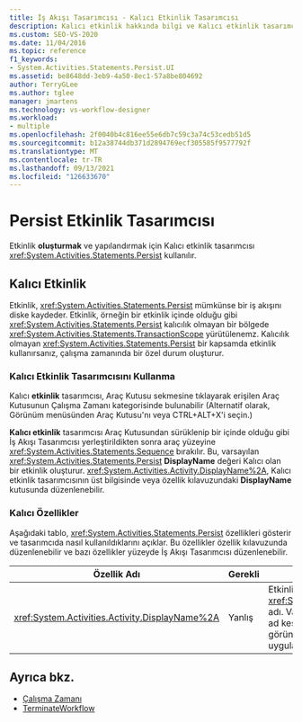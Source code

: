 ```yaml
---
title: İş Akışı Tasarımcısı - Kalıcı Etkinlik Tasarımcısı
description: Kalıcı etkinlik hakkında bilgi ve Kalıcı etkinlik tasarımcısını kullanarak Bir Kalıcı etkinlik oluşturma ve yapılandırma hakkında bilgi.
ms.custom: SEO-VS-2020
ms.date: 11/04/2016
ms.topic: reference
f1_keywords:
- System.Activities.Statements.Persist.UI
ms.assetid: be8648dd-3eb9-4a50-8ec1-57a8be804692
author: TerryGLee
ms.author: tglee
manager: jmartens
ms.technology: vs-workflow-designer
ms.workload:
- multiple
ms.openlocfilehash: 2f0040b4c816ee55e6db7c59c3a74c53cedb51d5
ms.sourcegitcommit: b12a38744db371d2894769ecf305585f9577792f
ms.translationtype: MT
ms.contentlocale: tr-TR
ms.lasthandoff: 09/13/2021
ms.locfileid: "126633670"
---
```

# <a name="persist-activity-designer"></a>Persist Etkinlik Tasarımcısı

Etkinlik **oluşturmak** ve yapılandırmak için Kalıcı etkinlik tasarımcısı <xref:System.Activities.Statements.Persist> kullanılır.

## <a name="the-persist-activity"></a>Kalıcı Etkinlik

Etkinlik, <xref:System.Activities.Statements.Persist> mümkünse bir iş akışını diske kaydeder. Etkinlik, örneğin bir etkinlik içinde olduğu gibi <xref:System.Activities.Statements.Persist> kalıcılık olmayan bir bölgede <xref:System.Activities.Statements.TransactionScope> yürütülenemz. Kalıcılık olmayan <xref:System.Activities.Statements.Persist> bir kapsamda etkinlik kullanırsanız, çalışma zamanında bir özel durum oluşturur.

### <a name="using-the-persist-activity-designer"></a>Kalıcı Etkinlik Tasarımcısını Kullanma

Kalıcı **etkinlik** tasarımcısı, Araç Kutusu sekmesine tıklayarak erişilen Araç Kutusunun  Çalışma Zamanı kategorisinde bulunabilir (Alternatif  olarak, Görünüm menüsünden Araç Kutusu'nı veya CTRL+ALT+X'i seçin.)  

**Kalıcı etkinlik** tasarımcısı Araç Kutusundan  sürüklenip bir içinde olduğu gibi İş Akışı Tasarımcısı yerleştirildikten sonra araç yüzeyine <xref:System.Activities.Statements.Sequence> bırakılır. Bu, varsayılan <xref:System.Activities.Statements.Persist> **DisplayName** değeri Kalıcı olan bir etkinlik oluşturur. <xref:System.Activities.Activity.DisplayName%2A>, Kalıcı etkinlik tasarımcısının üst  bilgisinde veya özellik kılavuzundaki **DisplayName** kutusunda düzenlenebilir.

### <a name="the-persist-properties"></a>Kalıcı Özellikler

Aşağıdaki tablo, <xref:System.Activities.Statements.Persist> özellikleri gösterir ve tasarımcıda nasıl kullanıldıklarını açıklar. Bu özellikler özellik kılavuzunda düzenlenebilir ve bazı özellikler yüzeyde İş Akışı Tasarımcısı düzenlenebilir.

|Özellik Adı|Gerekli|Kullanım|
|-|--------------|-|
|<xref:System.Activities.Activity.DisplayName%2A>|Yanlış|Etkinliğin kolay <xref:System.Activities.Statements.Persist> adı. Varsayılan değer Kalıcı'dır. Görünen ad kesinlikle gerekli değildir ancak görünen ad kullanmak en iyi uygulamadır.|

## <a name="see-also"></a>Ayrıca bkz.

- [Çalışma Zamanı](../workflow-designer/runtime-activity-designers.md)
- [TerminateWorkflow](../workflow-designer/terminateworkflow-activity-designer.md)
